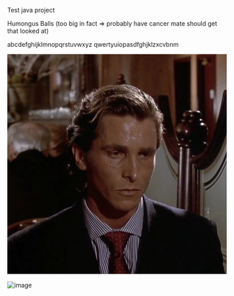 Test java project

Humongus Balls (too big in fact => probably have cancer mate should get that looked at)

abcdefghijklmnopqrstuvwxyz
qwertyuiopasdfghjklzxcvbnm

![Patrick Bateman](Pictures/Patrick.jpg)

![image](https://github.com/user-attachments/assets/660c1218-57e2-4706-a70b-5f72083df1d7)
